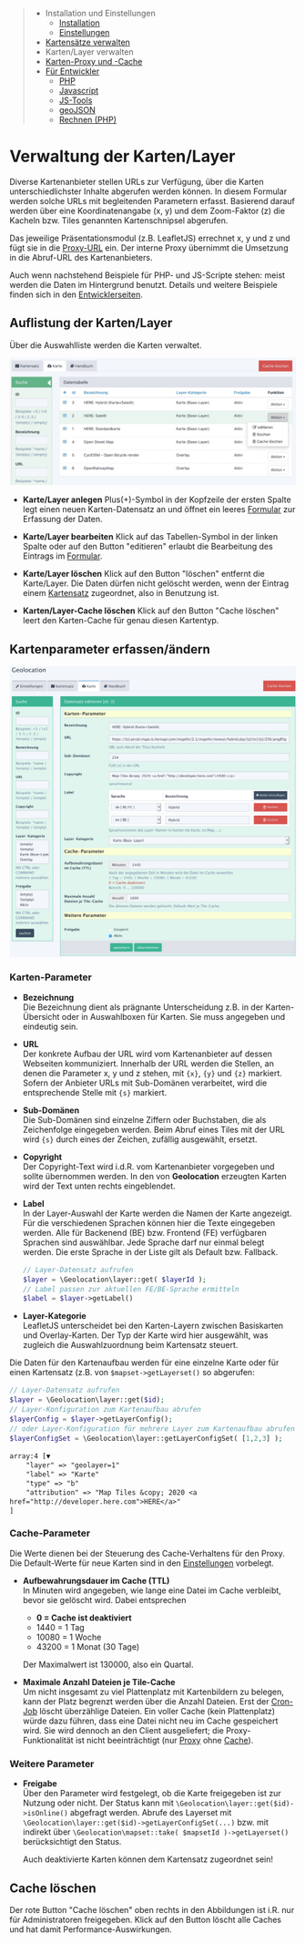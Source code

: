 > - Installation und Einstellungen
>   - [Installation](install.md)
>   - [Einstellungen](settings.md)
> - [Kartensätze verwalten](mapset.md)
> - Karten/Layer verwalten
> - [Karten-Proxy und -Cache](proxy_cache.md)
> - [Für Entwickler](devphp.md)
>   - [PHP](devphp.md)
>   - [Javascript](devjs.md)
>   - [JS-Tools](devtools.md)
>   - [geoJSON](devgeojson.md)
>   - [Rechnen (PHP)](devmath.md)

# Verwaltung der Karten/Layer

Diverse Kartenanbieter stellen URLs zur Verfügung, über die Karten unterschiedlichster Inhalte
abgerufen werden können. In diesem Formular werden solche URLs mit begleitenden Parametern erfasst.
Basierend darauf werden über eine Koordinatenangabe (x, y) und dem Zoom-Faktor (z) die Kacheln bzw.
Tiles genannten Kartenschnipsel abgerufen.

Das jeweilige Präsentationsmodul (z.B. LeafletJS) errechnet x, y und z und fügt sie in die
[Proxy-URL](proxy_cache.md#url) ein. Der interne Proxy übernimmt die Umsetzung in die Abruf-URL des
Kartenanbieters.

Auch wenn nachstehend Beispiele für PHP- und JS-Scripte stehen: meist werden die Daten im
Hintergrund benutzt. Details und weitere Beispiele finden sich in den [Entwicklerseiten](devphp.md).

<a name="list"></a>
## Auflistung der Karten/Layer

Über die Auswahlliste werden die Karten verwaltet.

![Konfiguration](assets/tiles_list.jpg)

- **Karte/Layer anlegen**
  Plus(+)-Symbol in der Kopfzeile der ersten Spalte legt einen neuen Karten-Datensatz an und öffnet
  ein leeres [Formular](#formular) zur Erfassung der Daten.

- **Karte/Layer bearbeiten**
  Klick auf das Tabellen-Symbol in der linken Spalte oder auf den Button "editieren" erlaubt die
  Bearbeitung des Eintrags im [Formular](#formular).

- **Karte/Layer löschen**
  Klick auf den Button "löschen" entfernt die Karte/Layer. Die Daten dürfen nicht gelöscht werden,
  wenn der Eintrag einem [Kartensatz](mapset.md) zugeordnet, also in Benutzung ist.

- **Karten/Layer-Cache löschen**
    Klick auf den Button "Cache löschen" leert den Karten-Cache für genau diesen Kartentyp.

<a name="formular"></a>
## Kartenparameter erfassen/ändern

![Konfiguration](assets/tiles_edit.jpg)

### Karten-Parameter

- **Bezeichnung**  
    Die Bezeichnung dient als prägnante Unterscheidung z.B. in der Karten-Übersicht oder in
    Auswahlboxen für Karten. Sie muss angegeben und eindeutig sein.

- **URL**  
    Der konkrete Aufbau der URL wird vom Kartenanbieter auf dessen Webseiten kommuniziert. Innerhalb
    der URL werden die Stellen, an denen die Parameter x, y und z stehen, mit `{x}`, `{y}` und `{z}`
    markiert. Sofern der Anbieter URLs mit Sub-Domänen verarbeitet, wird die entsprechende
    Stelle mit `{s}` markiert.

- **Sub-Domänen**  
    Die Sub-Domänen sind einzelne Ziffern oder Buchstaben, die als Zeichenfolge eingegeben werden.
    Beim Abruf eines Tiles mit der URL wird `{s}` durch eines der Zeichen, zufällig ausgewählt,
    ersetzt.

- **Copyright**  
    Der Copyright-Text wird i.d.R. vom Kartenanbieter vorgegeben und sollte übernommen werden. In
    den von **Geolocation** erzeugten Karten wird der Text unten rechts eingeblendet.

- **Label**  
    In der Layer-Auswahl der Karte werden die Namen der Karte angezeigt. Für die verschiedenen
    Sprachen können hier die Texte eingegeben werden. Alle für Backenend (BE) bzw. Frontend (FE)
    verfügbaren Sprachen sind auswählbar. Jede Sprache darf nur einmal belegt werden.
    Die erste Sprache in der Liste gilt als Default bzw. Fallback.

    ```php
    // Layer-Datensatz aufrufen
    $layer = \Geolocation\layer::get( $layerId );
    // Label passen zur aktuellen FE/BE-Sprache ermitteln
    $label = $layer->getLabel()
    ```

- **Layer-Kategorie**  
    LeafletJS unterscheidet bei den Karten-Layern zwischen Basiskarten und Overlay-Karten.
    Der Typ der Karte wird hier ausgewählt, was zugleich die Auswahlzuordnung beim Kartensatz
    steuert.

Die Daten für den Kartenaufbau werden für eine einzelne Karte oder für einen Kartensatz (z.B. von
`$mapset->getLayerset()` so abgerufen:

```php
// Layer-Datensatz aufrufen
$layer = \Geolocation\layer::get($id);
// Layer-Konfiguration zum Kartenaufbau abrufen
$layerConfig = $layer->getLayerConfig();
// oder Layer-Konfiguration für mehrere Layer zum Kartenaufbau abrufen (nur online)
$layerConfigSet = \Geolocation\layer::getLayerConfigSet( [1,2,3] );
```
```
array:4 [▼
    "layer" => "geolayer=1"
    "label" => "Karte"
    "type" => "b"
    "attribution" => "Map Tiles &copy; 2020 <a href="http://developer.here.com">HERE</a>"
]
```

### Cache-Parameter

Die Werte dienen bei der Steuerung des Cache-Verhaltens für den Proxy. Die Default-Werte für neue
Karten sind in den [Einstellungen](settings.md#cache) vorbelegt.

- **Aufbewahrungsdauer im Cache (TTL)**  
    In Minuten wird angegeben, wie lange eine Datei im Cache verbleibt, bevor sie gelöscht wird.
    Dabei entsprechen
    - **0 = Cache ist deaktiviert**
    - 1440 = 1 Tag
    - 10080 = 1 Woche
    - 43200 = 1 Monat (30 Tage)

    Der Maximalwert ist 130000, also ein Quartal.

- **Maximale Anzahl Dateien je Tile-Cache**  
    Um nicht insgesamt zu viel Plattenplatz mit Kartenbildern zu belegen, kann der Platz begrenzt
    werden über die Anzahl Dateien. Erst der [Cron-Job](proxy_cache.md#cron) löscht überzählige
    Dateien. Ein voller Cache (kein Plattenplatz) würde dazu führen, dass eine Datei nicht neu im
    Cache gespeichert wird. Sie wird dennoch an den Client ausgeliefert; die Proxy-Funktionalität
    ist nicht beeinträchtigt (nur [Proxy](proxy_cache.md#proxy) ohne [Cache](proxy_cache.md#cache)).  

### Weitere Parameter

- **Freigabe**  
    Über den Parameter wird festgelegt, ob die Karte freigegeben ist zur Nutzung oder nicht.
    Der Status kann mit `\Geolocation\layer::get($id)->isOnline()` abgefragt werden. Abrufe des
    Layerset mit `\Geolocation\layer::get($id)->getLayerConfigSet(...)` bzw. mit indirekt über
    `\Geolocation\mapset::take( $mapsetId )->getLayerset()` berücksichtigt den Status.

    Auch deaktivierte Karten können dem Kartensatz zugeordnet sein!

<a name="cache"></a>
## Cache löschen

Der rote Button "Cache löschen" oben rechts in den Abbildungen ist i.R. nur für Administratoren
freigegeben. Klick auf den Button löscht alle Caches und hat damit Performance-Auswirkungen.

